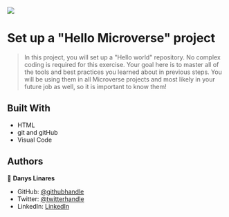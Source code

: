 ![](https://img.shields.io/badge/Microverse-blueviolet)

# Set up a "Hello Microverse" project

>In this project, you will set up a "Hello world" repository. No complex coding is required for this exercise. Your goal here is to master all of the tools and best practices you learned about in previous steps. You will be using them in all Microverse projects and most likely in your future job as well, so it is important to know them!

## Built With

- HTML
- git and gitHub
- Visual Code



## Authors

👤 **Danys Linares**

- GitHub: [@githubhandle](https://github.com/d4nQw3rty)
- Twitter: [@twitterhandle](https://twitter.com/Danys_Linares)
- LinkedIn: [LinkedIn](https://www.linkedin.com/in/danys-linares-6a328b238?lipi=urn%3Ali%3Apage%3Ad_flagship3_profile_view_base_contact_details%3BnkyI5IMjTzSg4PVJIZh%2BMw%3D%3D)

